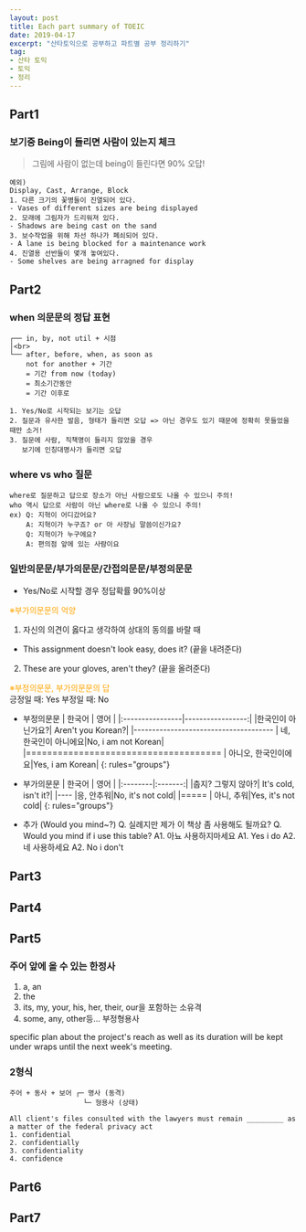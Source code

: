 ```yaml
---
layout: post
title: Each part summary of TOEIC 
date: 2019-04-17
excerpt: "산타토익으로 공부하고 파트별 공부 정리하기"
tag:
- 산타 토익
- 토익 
- 정리
---
```


## Part1

### 보기중 Being이 들리면 사람이 있는지 체크 

> 그림에 사람이 없는데 being이 들린다면 90% 오답! 

```
예외)
Display, Cast, Arrange, Block 
1. 다른 크기의 꽃병들이 진열되어 있다. 
- Vases of different sizes are being displayed
2. 모래에 그림자가 드리워져 있다.
- Shadows are being cast on the sand
3. 보수작업을 위해 차선 하나가 폐쇠되어 있다.
- A lane is being blocked for a maintenance work 
4. 진열용 선반들이 몇개 놓여있다. 
- Some shelves are being arragned for display 
```

## Part2

### when 의문문의 정답 표현 
```
┌── in, by, not util + 시점 
│<br>
└── after, before, when, as soon as 
    not for another + 기간 
    = 기간 from now (today) 
    = 최소기간동안 
    = 기간 이후로 
    
1. Yes/No로 시작되는 보기는 오답 
2. 질문과 유사한 발음, 형태가 들리면 오답 => 아닌 경우도 있기 때문에 정확히 못들었을 때만 소거!
3. 질문에 사람, 직책명이 들리지 않았을 경우 
   보기에 인칭대명사가 들리면 오답 
```

### where vs who 질문 
```
where로 질문하고 답으로 장소가 아닌 사람으로도 나올 수 있으니 주의! 
who 역시 답으로 사람이 아닌 where로 나올 수 있으니 주의! 
ex) Q: 지혁이 어디갔어요? 
    A: 지혁이가 누구죠? or 아 사장님 말씀이신가요? 
    Q: 지혁이가 누구에요? 
    A: 편의점 앞에 있는 사람이요 
```

### 일반의문문/부가의문문/간접의문문/부정의문문 
* Yes/No로 시작할 경우 정답확률 90%이상 

<span style="color:orange">※부가의문문의 억양</span>
1. 자신의 의견이 옳다고 생각하여 상대의 동의를 바랄 때 
- This assignment doesn't look easy, does it? (끝을 내려준다)
2. These are your gloves, aren't they? (끝을 올려준다) 

<span style="color:orange">※부정의문문, 부가의문문의 답</span><br>
긍정일 때: Yes 
부정일 때: No 


* 부정의문문 
| 한국어 | 영어 | 
|:----------------|-----------------:|
|한국인이 아닌가요?| Aren't you Korean?|
|--------------------------------------
| 네, 한국인이 아니에요|No, i am not Korean|
|=====================================
| 아니오, 한국인이에요|Yes, i am Korean|
{: rules="groups"}

* 부가의문문
| 한국어 | 영어 | 
|:--------|:-------:|
|춥지? 그렇지 않아?| It's cold, isn't it?|
|----
|응, 안추워|No, it's not cold|
|=====
| 아니, 추워|Yes, it's not cold|
{: rules="groups"}

* 추가 (Would you mind~?)
Q. 실례지만 제가 이 책상 좀 사용해도 될까요?
Q. Would you mind if i use this table?
A1. 아뇨 사용하지마세요
A1. Yes i do
A2. 네 사용하세요
A2. No i don't


## Part3

## Part4

## Part5

### 주어 앞에 올 수 있는 한정사 
1. a, an
2. the 
3. its, my, your, his, her, their, our을 포함하는 소유격
4. some, any, other등... 부정형용사 

specific plan about the project's reach as well as its duration will be kept under wraps until the next week's meeting.

### 2형식
```
주어 + 동사 + 보어 ┌─ 명사 (동격)
                  └─ 형용사 (상태)
                 
All client's files consulted with the lawyers must remain _________ as a matter of the federal privacy act 
1. confidential
2. confidentially
3. confidentiality
4. confidence 
```

## Part6

## Part7
